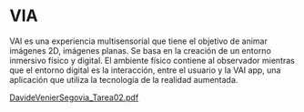 # VIA

VAI es una experiencia multisensorial que tiene el objetivo de animar imágenes 2D, imágenes planas. Se basa en la creación de un entorno inmersivo físico y digital. El ambiente físico contiene al observador mientras que el entorno digital es la interacción, entre el usuario y la VAI app, una aplicación que utiliza la tecnología de la realidad aumentada.

[DavideVenierSegovia_Tarea02.pdf](https://github.com/DavideVS/VIA/files/8976317/DavideVenierSegovia_Tarea02.pdf)

